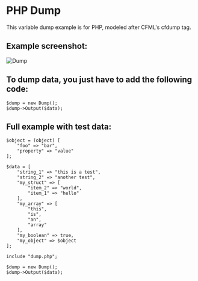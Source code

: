 # PHP Dump

This variable dump example is for PHP, modeled after CFML's cfdump tag.

## Example screenshot:

![Dump](https://cdn.geeklectic.io/github/php-dump.png)

## To dump data, you just have to add the following code:

```
$dump = new Dump();
$dump->Output($data);
```

## Full example with test data:

```
$object = (object) [
    "foo" => "bar",
    "property" => "value"
];

$data = [
    "string_1" => "this is a test",
    "string_2" => "another test",
    "my_struct" => [
        "item_2" => "world",
        "item_1" => "hello"
    ],
    "my_array" => [
        "this",
        "is",
        "an",
        "array"
    ],
    "my_boolean" => true,
    "my_object" => $object
];

include "dump.php";

$dump = new Dump();
$dump->Output($data);
```
